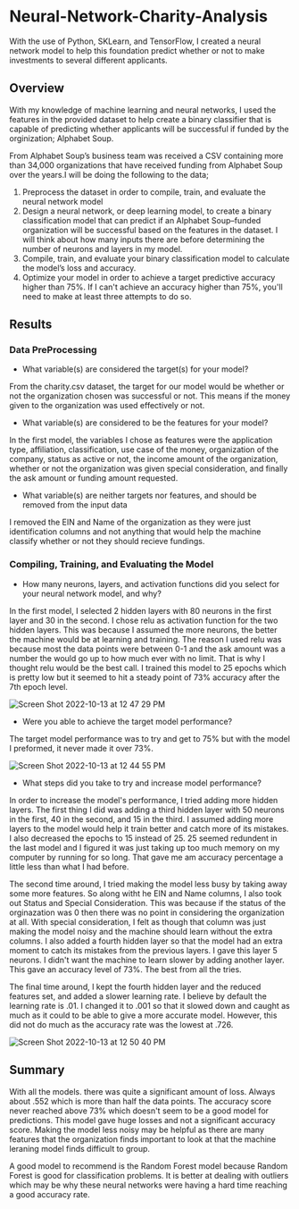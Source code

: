 # Neural-Network-Charity-Analysis
With the use of Python, SKLearn, and TensorFlow, I created a neural network model to help this foundation predict whether or not to make investments to  several different applicants. 

## Overview
With my knowledge of machine learning and neural networks, I used the features in the provided dataset to help create a binary classifier that is capable of predicting whether applicants will be successful if funded by the orginization; Alphabet Soup.

From Alphabet Soup’s business team was received a CSV containing more than 34,000 organizations that have received funding from Alphabet Soup over the years.I will be doing the following to the data;
1. Preprocess the dataset in order to compile, train, and evaluate the neural network model
2. Design a neural network, or deep learning model, to create a binary classification model that can predict if an Alphabet Soup–funded organization will be successful based on the features in the dataset. I will think about how many inputs there are before determining the number of neurons and layers in my model. 
3. Compile, train, and evaluate your binary classification model to calculate the model’s loss and accuracy.
4. Optimize your model in order to achieve a target predictive accuracy higher than 75%. If I can't achieve an accuracy higher than 75%, you'll need to make at least three attempts to do so.

## Results
### Data PreProcessing
- What variable(s) are considered the target(s) for your model?

From the charity.csv dataset, the target for our model would be whether or not the organization chosen was successful or not. This means if the money given to the organization was used effectively or not. 

- What variable(s) are considered to be the features for your model?

In the first model, the variables I chose as features were the application type, affiliation, classification, use case of the money, organization of the company, status as active or not, the income amount of the organization, whether or not the organization was given special consideration, and finally the ask amount or funding amount requested.

- What variable(s) are neither targets nor features, and should be removed from the input data

I removed the EIN and Name of the organization as they were just identification columns and not anything that would help the machine classify whether or not they should recieve fundings. 

### Compiling, Training, and Evaluating the Model
- How many neurons, layers, and activation functions did you select for your neural network model, and why?

In the first model, I selected 2 hidden layers with 80 neurons in the first layer and 30 in the second. I chose relu as activation function for the two hidden layers. This was because I assumed the more neurons, the better the machine would be at learning and training. The reason I used relu was because most the data points were between 0-1 and the ask amount was a number the would go up to how much ever with no limit. That is why I thought relu would be the best call. I trained this model to 25 epochs which is pretty low but it seemed to hit a steady point of 73% accuracy after the 7th epoch level. 

![Screen Shot 2022-10-13 at 12 47 29 PM](https://user-images.githubusercontent.com/105755095/195668953-76e9aa52-f9bb-4c3b-b893-4ec3ad15a236.png)

- Were you able to achieve the target model performance?

The target model performance was to try and get to 75% but with the model I preformed, it never made it over 73%. 

![Screen Shot 2022-10-13 at 12 44 55 PM](https://user-images.githubusercontent.com/105755095/195668427-932821f9-5157-4a81-83ac-4739372ae7a4.png)

- What steps did you take to try and increase model performance?

In order to increase the model's performance, I tried adding more hidden layers. The first thing I did was adding a third hidden layer with 50 neurons in the first, 40 in the second, and 15 in the third. I assumed adding more layers to the model would help it train better and catch more of its mistakes. I also decreased the epochs to 15 instead of 25. 25 seemed redundent in the last model and I figured it was just taking up too much memory on my computer by running for so long. That gave me am accuracy percentage a little less than what I had before. 

The second time around, I tried making the model less busy by taking away some more features. So along witht he EIN and Name columns, I also took out Status and Special Consideration. This was because if the status of the orginazation was 0 then there was no point in considering the organization at all. With special consideration, I felt as though that column was just making the model noisy and the machine should learn without the extra columns. I also added a fourth hidden layer so that the model had an extra moment to catch its mistakes from the previous layers. I gave this layer 5 neurons. I didn't want the machine to learn slower by adding another layer. This gave an accuracy level of 73%. The best from all the tries.

The final time around, I kept the fourth hidden layer and the reduced features set, and added a slower learning rate. I believe by default the learning rate is .01. I changed it to .001 so that it slowed down and caught as much as it could to be able to give a more accurate model. However, this did not do much as the accuracy rate was the lowest at .726. 

![Screen Shot 2022-10-13 at 12 50 40 PM](https://user-images.githubusercontent.com/105755095/195671530-257a7331-ff96-43de-bc6b-7ce172416333.png)


## Summary
With all the models. there was quite a significant amount of loss. Always about .552 which is more than half the data points. The accuracy score never reached above 73% which doesn't seem to be a good model for predictions. This model gave huge losses and not a significant accuracy score. Making the model less noisy may be helpful as there are many features that the organization finds important to look at that the machine leraning model finds difficult to group. 

A good model to recommend is the Random Forest model because Random Forest is good for classification problems. It is better at dealing with outliers which may be why these neural networks were having a hard time reaching a good accuracy rate. 
